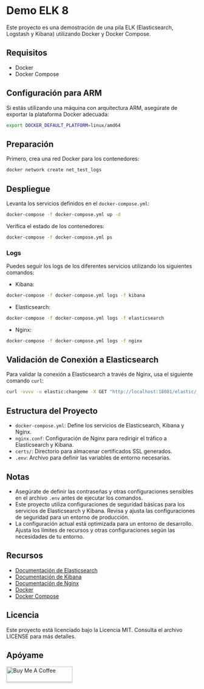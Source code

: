 # Demo ELK 8

Este proyecto es una demostración de una pila ELK (Elasticsearch, Logstash y Kibana) utilizando Docker y Docker Compose.

## Requisitos

- Docker
- Docker Compose

## Configuración para ARM

Si estás utilizando una máquina con arquitectura ARM, asegúrate de exportar la plataforma Docker adecuada:

```bash
export DOCKER_DEFAULT_PLATFORM=linux/amd64
```

## Preparación

Primero, crea una red Docker para los contenedores:

```bash
docker network create net_test_logs
```

## Despliegue

Levanta los servicios definidos en el `docker-compose.yml`:

```bash
docker-compose -f docker-compose.yml up -d
```

Verifica el estado de los contenedores:

```bash
docker-compose -f docker-compose.yml ps
```

### Logs

Puedes seguir los logs de los diferentes servicios utilizando los siguientes comandos:

- Kibana:

```bash
docker-compose -f docker-compose.yml logs -f kibana
```

- Elasticsearch:

```bash
docker-compose -f docker-compose.yml logs -f elasticsearch
```

- Nginx:

```bash
docker-compose -f docker-compose.yml logs -f nginx
```

## Validación de Conexión a Elasticsearch

Para validar la conexión a Elasticsearch a través de Nginx, usa el siguiente comando `curl`:

```bash
curl -vvvv -u elastic:changeme -X GET "http://localhost:18081/elastic/_license"
```

## Estructura del Proyecto

- `docker-compose.yml`: Define los servicios de Elasticsearch, Kibana y Nginx.
- `nginx.conf`: Configuración de Nginx para redirigir el tráfico a Elasticsearch y Kibana.
- `certs/`: Directorio para almacenar certificados SSL generados.
- `.env`: Archivo para definir las variables de entorno necesarias.

## Notas

- Asegúrate de definir las contraseñas y otras configuraciones sensibles en el archivo `.env` antes de ejecutar los comandos.
- Este proyecto utiliza configuraciones de seguridad básicas para los servicios de Elasticsearch y Kibana. Revisa y ajusta las configuraciones de seguridad para un entorno de producción.
- La configuración actual está optimizada para un entorno de desarrollo. Ajusta los límites de recursos y otras configuraciones según las necesidades de tu entorno.

## Recursos

- [Documentación de Elasticsearch](https://www.elastic.co/guide/en/elasticsearch/reference/current/index.html)
- [Documentación de Kibana](https://www.elastic.co/guide/en/kibana/current/index.html)
- [Documentación de Nginx](https://nginx.org/en/docs/)
- [Docker](https://www.docker.com/)
- [Docker Compose](https://docs.docker.com/compose/)

## Licencia

Este proyecto está licenciado bajo la Licencia MIT. Consulta el archivo LICENSE para más detalles.

## Apóyame
<a href="https://www.buymeacoffee.com/felixorduz" target="_blank"><img src="https://www.buymeacoffee.com/assets/img/custom_images/orange_img.png" alt="Buy Me A Coffee" style="height: 41px !important;width: 174px !important;box-shadow: 0px 3px 2px 0px rgba(190, 190, 190, 0.5) !important;-webkit-box-shadow: 0px 3px 2px 0px rgba(190, 190, 190, 0.5) !important;" ></a>
